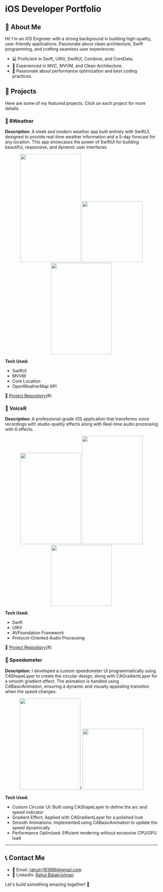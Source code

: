 # iOS Developer Portfolio

## 👋 About Me
Hi! I'm an iOS Engineer with a strong background in building high-quality, user-friendly applications. Passionate about clean architecture, Swift programming, and crafting seamless user experiences.

- 💻 Proficient in Swift, UIKit, SwiftUI, Combine, and CoreData.
- 🔹 Experienced in MVC, MVVM, and Clean Architecture.
- 🚀 Passionate about performance optimization and best coding practices.

## 📂 Projects
Here are some of my featured projects. Click on each project for more details.
### 📱 RWeather
**Description:** A sleek and modern weather app built entirely with SwiftUI, designed to provide real-time weather information and a 5-day forecast for any location. This app showcases the power of SwiftUI for building beautiful, responsive, and dynamic user interfaces.

<p align="center">
<img src="https://github.com/user-attachments/assets/ad690f1e-94fb-4b5e-a824-d9e8cb4be17e", width="200", height="355"/>
<img src="https://github.com/user-attachments/assets/d25e8a4d-07e4-4629-a9a2-301871d4f461", width="200",height="300" />
<img src="https://github.com/user-attachments/assets/71755b59-174c-45f6-a3e8-405615721ad5", width="200", height="300"/>
</p>

**Tech Used:**
- SwiftUI
- MVVM
- Core Location
- OpenWeatherMap API

🔗 [Project Repository](https://github.com/RahulRR16/RWeather)(#)

### 📱 VoiceR
**Description:** A professional-grade iOS application that transforms voice recordings with studio-quality effects along with Real-time audio processing with 6 effects.

<p align="center">
<img src="https://github.com/user-attachments/assets/1158bbe3-0b63-41d0-b2bc-5918275e5a07", width="200", height="300"/>
<img src="https://github.com/user-attachments/assets/0fc072d0-ba1b-4fbd-94ca-3459d61c2549", width="200", height="355"/>
<img src="https://github.com/user-attachments/assets/635eead6-8af6-4ba0-ae1f-9b81333f8c02", width="200",height="300" />
</p>

**Tech Used:**
- Swift
- UIKit
- AVFoundation Framework
- Protocol-Oriented Audio Processing

🔗 [Project Repository](https://github.com/RahulRR16/VoiceR)(#)

### 📱 Speedometer
**Description:** I developed a custom speedometer UI programmatically using CAShapeLayer to create the circular design, along with CAGradientLayer for a smooth gradient effect. The animation is handled using CABasicAnimation, ensuring a dynamic and visually appealing transition when the speed changes.

<p align="center">
<img src="https://github.com/user-attachments/assets/a7ac407d-8066-4c0b-b848-2ac995b652c3", width="200", height="300"/>!
<img src="https://github.com/user-attachments/assets/4431af65-557f-47be-824a-2d1f410c182d", width="200",height="300" />
</p>

**Tech Used:**
- Custom Circular UI: Built using CAShapeLayer to define the arc and speed indicator
- Gradient Effect: Applied with CAGradientLayer for a polished look
- Smooth Animations: Implemented using CABasicAnimation to update the speed dynamically
- Performance Optimized: Efficient rendering without excessive CPU/GPU load

---

## 📞 Contact Me
- 📧 Email: rahulrr161996@gmail.com
- 💼 LinkedIn: [Rahul Balakrishnan](http://linkedin.com/in/rahulrr16)

Let's build something amazing together! 🚀

